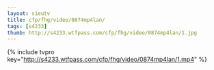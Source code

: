 ```yaml
--- 
layout: sieutv
title: cfp/fhg/video/0874mp4lan/
tags: [s4233]
thumb: http://s4233.wtfpass.com/cfp/fhg/video/0874mp4lan/1.jpg
---
```

{% include tvpro key="http://s4233.wtfpass.com/cfp/fhg/video/0874mp4lan/1.mp4" %} 
